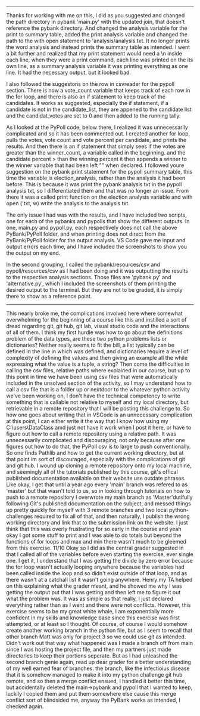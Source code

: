 -------
Thanks for working with me on this, I did as you suggested and changed the path directory in pybank 'main.py' with the updated join, that doesn't reference the pybank directory.
And changed the analysis variable for the print to summary table, added the print analysis variable and changed the path to the with open statement to 'analysis/analysis.txt.
It no longer prints the word analysis and instead prints the summary table as intended. I went a bit further and realized that my print statement would need a \n inside each line,
when they were a print command, each line was printed on the its own line, as a summary analysis variable it was printing everything as one line. It had the necessary output, but it looked bad.

I also followed the suggestons on the row in csvreader for the pypoll section. There is now a vote_count variable that keeps track of each row in the for loop, and there is also an if statement to keep track of the candidates.
It works as suggested, especially the if statement, if a candidate is not in the candidate_list, they are appened to the candidate list and the candidat_votes are set to 0 and then added to the running tally.

As I looked at the PyPoll code, below there, I realized it was unnecessarily complicated and so it has been commented out. I created another for loop, pulls the votes, vote count and vote percent per candidate, and prints the results.
And then there is an if statement that simply sees if the votes are greater than the winner_count, a variable called in the beginning. and the candidate percent > than the winning percent
it then appends a winner to the winner variable that had been left "" when declared. I followed youre suggestion on the pybank print statement for the pypoll summary table, this time the variable is election_analysis, rather than the analysis it had been before.
This is because it was print the pybank analysis txt in the pypoll analysis txt, so I differentiated them and that was no longer an issue. From there it was a called print function on the election analysis variable and with open ('txt, w) write the analysis to the analysis txt.

The only issue I had was with the results, and I have included two scripts, one for each of the pybanks and pypolls that show the different outputs. In one, main.py and pypoll.py, each respectively does not call the above PyBank/PyPoll folder, and when printing does not direct from the PyBank/PyPoll folder for the output analysis. VS Code gave me input and output errors each time, and I have included the screenshots to show you the output on my end.

In the second grouping, I called the pybank/resources/csv and pypoll/resources/csv as I had been doing and it was outputting the results to the respective analysis sections. Those files are 'pybank.py' and 'alternative.py', which I included the screenshots of them printing the desired output to the terminal. But they are not to be graded, it is simply there to show as a reference point. 

--------




This nearly broke me, the complications involved here where somewhat overwhelming for the beginning of a course like this and instilled a sort of dread regarding git, git hub, git lab, visual studio code and the interactions of all of them. I think my first hurdle was how to go about the definitions problem of the data types, are these two python problems lists or dictionaries? Neither really seems to fit the bill, a list typically can be defined in the line in which was defined, and dictionaries require a level of complexity of defining the values and then giving an example all the while expressing what the value is a tuple, a string?
Then come the difficulties in calling the csv files, relative paths where explained in our course, but up to this point in time we have been using csv files that were automatically included in the unsolved section of the activity, so I may understand how to call a csv file that is a folder up or nextdoor to the whatever python activity we've been working on, I don't have the technical competency to write something that is callable not relative to myself and my local directory, but retrievable in a remote repository that I will be posting this challenge to. So how one goes about writing that in VSCode is an unnecessary complication at this point, I can either write it the way that I know how using my C:\users\DataClass amd just not have it work when I post it here, or have to figure out how to call a remote repository using a relative path. It was unnecessarily complicated and discouraging, not only because after one figures out how to do that, the PyPoll csv is to large to push conventionally.
So one finds Pathlib and how to get the current working directory, but at that point im sort of discouraged, especially with the complications of git and git hub. I wound up cloning a remote repository onto my local machine, and seemingly all of the tutorials published by this course, git's offical published documentation available on their website use outdate phrases. Like okay, I get that until a year ago every 'main' branch was refered to as 'master' but that wasn't told to us, so in looking through tutorials on how to push to a remote repository I overwrote my main branch as 'Master'dutifully following Git's published documentation on the subject, and messed things up pretty quickly for myself with 3 remote branches and two local python-challenges required to fix all of that, and then naturally, I publish the wrong working directory and link that to the submission link on the website.
I just think that this was overly frustrating for so early in the course and yeah okay I got some stuff to print and I was able to do totals but beyond the functions of for loops and max and min there wasn't much to be gleemed from this exercise.
11/10 Okay so I did as the central grader suggested in that I called all of the variables before even starting the exercise, ever single one. I get it, I understand that I was getting the divide by zero error because the for loop wasn't actually looping anywhere because the variables had been called inside the loop and so didn't exist outside of that loop, and as there wasn't at a catchall list it wasn't going anywhere. Henry my TA helped on this explaining what the grader meant, and he showed me why I was getting the output put that I was getting and then left me to figure it out what the problem was. It was as simple as that really, I just declared everything rather than as I went and there were not conflicts. However, this exercise seems to be my great white whale, I am exponentially more confident in my skills and knowledge base since this exercise was first attempted, or at least so I thought. Of course, of course I would somehow create another working branch in the python file, but as I seem to recall that other branch Matt was only for project 3 so we could use git as intended. Didn't work out that way what happened was I made a branch off from main since I was hosting the project file, and then my partners just made directories to keep their portions seperate. But as I had unleashed the second branch genie again, read up dear grader for a better understanding of my well earned fear of branches. the branch, like the infectioius disease that it is somehow managed to make it into my python challenge git hub remote, and so then a merge conflict ensued, I handled it better this time, but accidentally deleted the main->pybank and pypoll that I wanted to keep, luckily I copied them and put them somewhere else cause this merge conflict sort of blindsided me, anyway the PyBank works as intended, I checked again.
